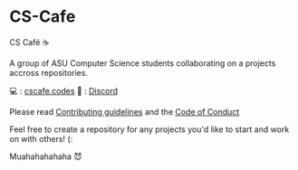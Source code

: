 # CS-Cafe
CS Café :coffee:

A group of ASU Computer Science students collaborating on a projects accross repositories.

:computer: : [cscafe.codes](https://cscafe.codes)   :speech_balloon: : [Discord](https://cscafe.dev)

Please read [Contributing guidelines](https://github.com/Glowstick0017/CS-Cafe/blob/main/CODE_OF_CONDUCT.md) and the [Code of Conduct](https://github.com/Glowstick0017/CS-Cafe/blob/main/CODE_OF_CONDUCT.md)

Feel free to create a repository for any projects you'd like to start and work on with others! (:

Muahahahahaha :smiling_imp:
